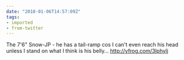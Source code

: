 ```yaml
---
date: "2010-01-06T14:57:09Z"
tags:
- imported
- from-twitter
---
```

The 7'6" Snow-JP - he has a tail-ramp cos I can't even reach his head unless I stand on what I think is his belly… http://yfrog.com/3lphylj
